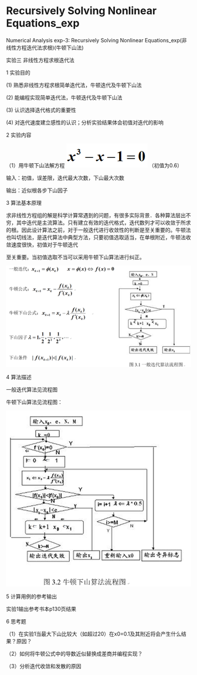 # Recursively Solving Nonlinear Equations_exp

Numerical Analysis exp-3: Recursively Solving Nonlinear Equations_exp(非线性方程迭代法求根)(牛顿下山法)


实验三	非线性方程求根迭代法

1  实验目的

(1)	熟悉非线性方程求根简单迭代法，牛顿迭代及牛顿下山法

(2)	能编程实现简单迭代法，牛顿迭代及牛顿下山法

(3)	认识选择迭代格式的重要性

(4)	对迭代速度建立感性的认识；分析实验结果体会初值对迭代的影响

2  实验内容

（1）用牛顿下山法解方程 ![](Image/001.png) （初值为0.6）

输入：初值，误差限，迭代最大次数，下山最大次数

输出：近似根各步下山因子 

3  算法基本原理

求非线性方程组的解是科学计算常遇到的问题，有很多实际背景．各种算法层出不穷，其中迭代是主流算法。只有建立有效的迭代格式，迭代数列才可以收敛于所求的根。因此设计算法之前，对于一般迭代进行收敛性的判断是至关重要的。牛顿法也叫切线法，是迭代算法中典型方法，只要初值选取适当，在单根附近，牛顿法收敛速度很快，初值对于牛顿迭代

至关重要。当初值选取不当可以采用牛顿下山算法进行纠正。

![](Image/002.png)

4  算法描述

一般迭代算法见流程图

牛顿下山算法见流程图：

![](Image/003.png)

5 计算用例的参考输出

实验1输出参考书本p130页结果

6  思考题

（1）在实验1当最大下山比较大（如超过20）在x0=0.1及其附近将会产生什么结果？原因？

（2）如何将牛顿公式中的导数近似替换成差商并编程实现？

（3）分析迭代收敛和发散的原因
